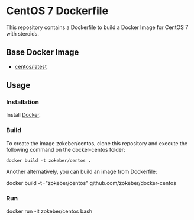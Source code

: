 # CentOS 7 Dockerfile

This repository contains a Dockerfile to build a Docker Image for CentOS 7 with steroids.

## Base Docker Image

* [centos/latest](https://registry.hub.docker.com/_/centos/)

## Usage

### Installation

Install [Docker](https://www.docker.com/).

### Build

To create the image zokeber/centos, clone this repository and execute the following command on the docker-centos folder:

`docker build -t zokeber/centos .`

Another alternatively, you can build an image from Dockerfile:

docker build -t="zokeber/centos" github.com/zokeber/docker-centos

### Run

docker run -it zokeber/centos bash